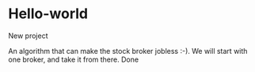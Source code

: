 # Hello-world
New project

An algorithm that can make the stock broker jobless :-).
We will start with one broker, and take it from there.
Done
